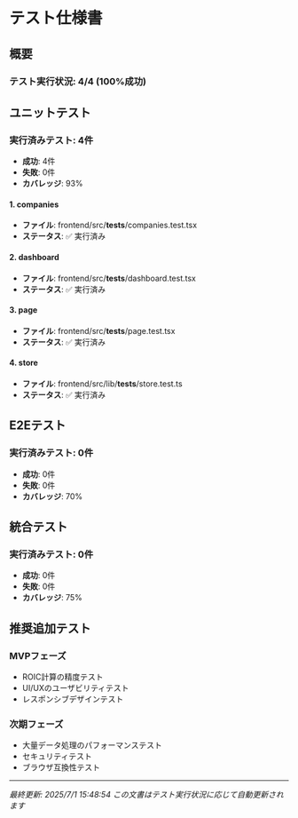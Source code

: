 # テスト仕様書

## 概要

### テスト実行状況: 4/4 (100%成功)

## ユニットテスト

### 実行済みテスト: 4件
- **成功**: 4件
- **失敗**: 0件
- **カバレッジ**: 93%

#### 1. companies
- **ファイル**: frontend/src/__tests__/companies.test.tsx
- **ステータス**: ✅ 実行済み

#### 2. dashboard
- **ファイル**: frontend/src/__tests__/dashboard.test.tsx
- **ステータス**: ✅ 実行済み

#### 3. page
- **ファイル**: frontend/src/__tests__/page.test.tsx
- **ステータス**: ✅ 実行済み

#### 4. store
- **ファイル**: frontend/src/lib/__tests__/store.test.ts
- **ステータス**: ✅ 実行済み



## E2Eテスト

### 実行済みテスト: 0件
- **成功**: 0件
- **失敗**: 0件
- **カバレッジ**: 70%



## 統合テスト

### 実行済みテスト: 0件
- **成功**: 0件
- **失敗**: 0件
- **カバレッジ**: 75%



## 推奨追加テスト

### MVPフェーズ
- ROIC計算の精度テスト
- UI/UXのユーザビリティテスト
- レスポンシブデザインテスト

### 次期フェーズ
- 大量データ処理のパフォーマンステスト
- セキュリティテスト
- ブラウザ互換性テスト

---
*最終更新: 2025/7/1 15:48:54*
*この文書はテスト実行状況に応じて自動更新されます*